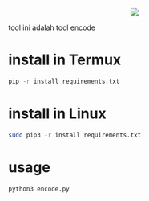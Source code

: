 <p align="center"><image src="https://th.bing.com/th/id/OIP.fBzv4v3_uB9B2vQhAjQ-RwHaDk?w=286&h=168&c=7&r=0&o=5&pid=1.7"</p>
  <br>
  
  tool ini adalah tool encode
  
  # install in Termux
  ```bash
  pip -r install requirements.txt
  ```
  # install in Linux
  ```bash
  sudo pip3 -r install requirements.txt
  ```
  # usage
  ```bash
  python3 encode.py
  ```
  
